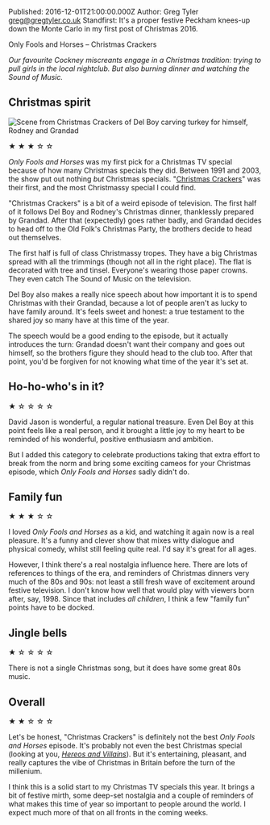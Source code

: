 Published: 2016-12-01T21:00:00.000Z
Author: Greg Tyler <greg@gregtyler.co.uk>
Standfirst: It's a proper festive Peckham knees-up down the Monte Carlo in my first post of Christmas 2016.

Only Fools and Horses – Christmas Crackers

_Our favourite Cockney miscreants engage in a Christmas tradition: trying to pull girls in the local nightclub. But also burning dinner and watching the Sound of Music._

## Christmas spirit
![Scene from Christmas Crackers of Del Boy carving turkey for himself, Rodney and Grandad](/ofah-christmas-crackers.jpg ":right Del Boy carving the Christmas roast")

★ ★ ★ ☆ ☆

_Only Fools and Horses_ was my first pick for a Christmas TV special because of how many Christmas specials they did. Between 1991 and 2003, the show put out nothing _but_ Christmas specials. "[Christmas Crackers][wiki]" was their first, and the most Christmassy special I could find.

"Christmas Crackers" is a bit of a weird episode of television. The first half of it follows Del Boy and Rodney's Christmas dinner, thanklessly prepared by Grandad. After that (expectedly) goes rather badly, and Grandad decides to head off to the Old Folk's Christmas Party, the brothers decide to head out themselves.

The first half is full of class Christmassy tropes. They have a big Christmas spread with all the trimmings (though not all in the right place). The flat is decorated with tree and tinsel. Everyone's wearing those paper crowns. They even catch The Sound of Music on the television.

Del Boy also makes a really nice speech about how important it is to spend Christmas with their Grandad, because a lot of people aren't as lucky to have family around. It's feels sweet and honest: a true testament to the shared joy so many have at this time of the year.

The speech would be a good ending to the episode, but it actually introduces the turn: Grandad doesn't want their company and goes out himself, so the brothers figure they should head to the club too. After that point, you'd be forgiven for not knowing what time of the year it's set at.

## Ho-ho-who's in it?
★ ☆ ☆ ☆ ☆

David Jason is wonderful, a regular national treasure. Even Del Boy at this point feels like a real person, and it brought a little joy to my heart to be reminded of his wonderful, positive enthusiasm and ambition.

But I added this category to celebrate productions taking that extra effort to break from the norm and bring some exciting cameos for your Christmas episode, which _Only Fools and Horses_ sadly didn't do.

## Family fun
★ ★ ★ ☆ ☆

I loved _Only Fools and Horses_ as a kid, and watching it again now is a real pleasure. It's a funny and clever show that mixes witty dialogue and physical comedy, whilst still feeling quite real. I'd say it's great for all ages.

However, I think there's a real nostalgia influence here. There are lots of references to things of the era, and reminders of Christmas dinners very much of the 80s and 90s: not least a still fresh wave of excitement around festive television. I don't know how well that would play with viewers born after, say, 1998. Since that includes _all children_, I think a few "family fun" points have to be docked.

## Jingle bells
★ ☆ ☆ ☆ ☆

There is not a single Christmas song, but it does have some great 80s music.

## Overall
★ ★ ☆ ☆ ☆

Let's be honest, "Christmas Crackers" is definitely not the best _Only Fools and Horses_ episode. It's probably not even the best Christmas special (looking at you, _[Hereos and Villains][handv]_). But it's entertaining, pleasant, and really captures the vibe of Christmas in Britain before the turn of the millenium.

I think this is a solid start to my Christmas TV specials this year. It brings a bit of festive mirth, some deep-set nostalgia and a couple of reminders of what makes this time of year so important to people around the world. I expect much more of that on all fronts in the coming weeks.

[wiki]: https://en.wikipedia.org/wiki/Christmas_Crackers_(Only_Fools_and_Horses)
[handv]: https://www.youtube.com/watch?v=93bAdEf0pzc
